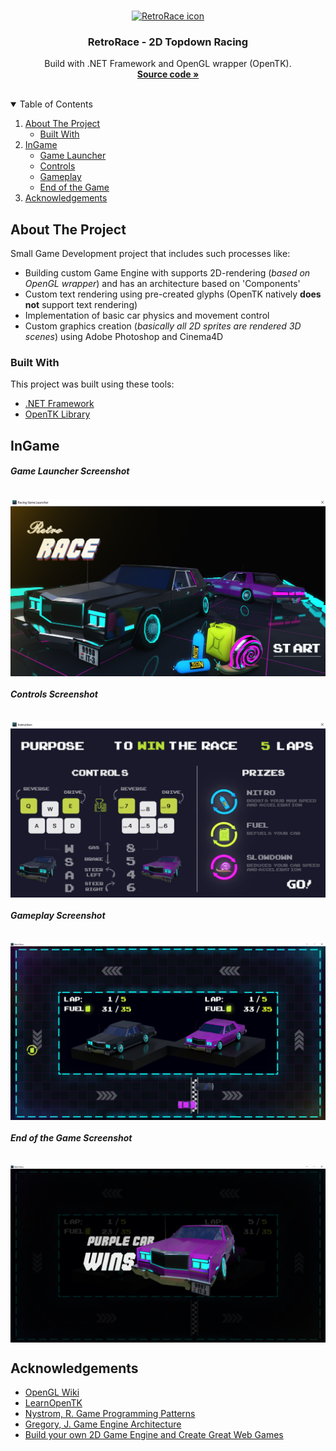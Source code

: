 <br />
<p align="center">
  <a href="https://github.com/othneildrew/Best-README-Template">
    <img src="readme-resources/icon32.png" alt="RetroRace icon" width="80" height="80">
  </a>

  <h3 align="center">RetroRace - 2D Topdown Racing</h3>
  <p align="center">
    Build with .NET Framework and OpenGL wrapper (OpenTK).
    <br />
    <a href="https://github.com/StasAndreich/RetroRace-Net-OpenTK-Game/tree/master/RacingGame2D"><strong>Source code »</strong></a>
  </p>
</p>

<br />

<details open="open">
  <summary>Table of Contents</summary>
  <ol>
    <li>
      <a href="#about-the-project">About The Project</a>
      <ul>
        <li><a href="#built-with">Built With</a></li>
      </ul>
    </li>
    <li>
      <a href="#ingame">InGame</a>
      <ul>
        <li><a href="#game-launcher-screenshot">Game Launcher</a></li>
        <li><a href="#controls-screenshot">Controls</a></li>
        <li><a href="#gameplay-screenshot">Gameplay</a></li>
        <li><a href="#end-of-the-game-screenshot">End of the Game</a></li>
      </ul>
    </li>
    <li><a href="#acknowledgements">Acknowledgements</a></li>
  </ol>
</details>

## About The Project
Small Game Development project that includes such processes like:
* Building custom Game Engine with supports 2D-rendering (*based on OpenGL wrapper*) and has an architecture based on 'Components'
* Custom text rendering using pre-created glyphs (OpenTK natively **does not** support text rendering)
* Implementation of basic car physics and movement control
* Custom graphics creation (*basically all 2D sprites are rendered 3D scenes*) using Adobe Photoshop and Cinema4D

### Built With
This project was built using these tools:
* [.NET Framework](https://dotnet.microsoft.com/download/dotnet-framework)
* [OpenTK Library](https://opentk.net/)

## InGame
#### *Game Launcher Screenshot*
<br />
<img align="center" alt="Game Launcher" src="readme-resources/launcher-screenshot.png" />

#### *Controls Screenshot*
<br />
<img align="center" alt="Controls" src="readme-resources/controls-screenshot.png" />

#### *Gameplay Screenshot*
<br />
<img align="center" alt="Gameplay" src="readme-resources/ingame-screenshot.png" />

#### *End of the Game Screenshot*
<br />
<img align="center" alt="End of the Game" src="readme-resources/endofthegame-screenshot.png" />

## Acknowledgements
* [OpenGL Wiki](https://www.khronos.org/opengl/wiki/)
* [LearnOpenTK](https://opentk.net/learn/index.html)
* [Nystrom, R. Game Programming Patterns](https://www.amazon.com/Game-Programming-Patterns-Robert-Nystrom/dp/0990582906)
* [Gregory, J. Game Engine Architecture](https://www.amazon.com/Engine-Architecture-Third-Jason-Gregory/dp/1138035459)
* [Build your own 2D Game Engine and Create Great Web Games](https://www.amazon.com/Build-Engine-Create-Great-Games/dp/1484209532)
